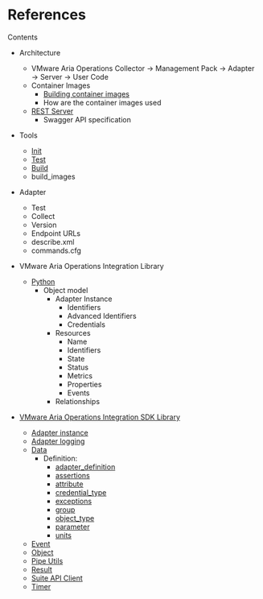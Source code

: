 References
==========
Contents
* Architecture
  * VMware Aria Operations Collector &rarr; Management Pack &rarr; Adapter &rarr; Server &rarr; User Code
  * Container Images
    * [Building container images](docker.md)
    * How are the container images used
  * [REST Server](http_server.md)
    * Swagger API specification

* Tools
  * [Init](mp-init.md)
  * [Test](mp-test.md)
  * [Build](mp-build.md)
  * build_images

* Adapter
  * Test 
  * Collect
  * Version
  * Endpoint URLs
  * describe.xml
  * commands.cfg

* VMware Aria Operations Integration Library
  * [Python](python-integration-module.md)
    * Object model
      * Adapter Instance
        * Identifiers
        * Advanced Identifiers
        * Credentials
      * Resources
        * Name
        * Identifiers
        * State
        * Status
        * Metrics
        * Properties
        * Events
      * Relationships

* [VMware Aria Operations Integration SDK Library](https://pypi.org/project/vmware-aria-operations-integration-sdk-lib/)
  * [Adapter instance](../docs/adapter_instance.md)
  * [Adapter logging](../docs/adapter_logging.md)
  * [Data](data.md)
    * Definition:
      * [adapter_definition](../docs/definition/adapter_definition.md)
      * [assertions](../docs/definition/assertions.md)
      * [attribute](../docs/definition/attribute.md)
      * [credential_type](../docs/definition/credential_type.md)
      * [exceptions](../docs/definition/exceptions.md)
      * [group](../docs/definition/group.md)
      * [object_type](../docs/definition/object_type.md)
      * [parameter](../docs/definition/parameter.md)
      * [units](../docs/definition/units.md)
  * [Event](../docs/event.md)
  * [Object](../docs/object.md)
  * [Pipe Utils](../docs/pipe_utils.md)
  * [Result](../docs/result.md)
  * [Suite API Client](../docs/suite_api_client.md)
  * [Timer](../docs/timer.md)
